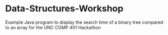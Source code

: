# Data-Structures-Workshop
Example Java program to display the search time of a binary tree compared to an array for the UNC COMP 401 Hackathon
